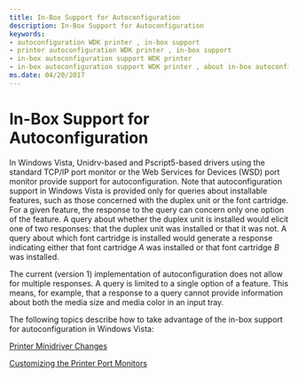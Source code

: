 ```yaml
---
title: In-Box Support for Autoconfiguration
description: In-Box Support for Autoconfiguration
keywords:
- autoconfiguration WDK printer , in-box support
- printer autoconfiguration WDK printer , in-box support
- in-box autoconfiguration support WDK printer
- in-box autoconfiguration support WDK printer , about in-box autoconfiguration support
ms.date: 04/20/2017
---
```


# In-Box Support for Autoconfiguration


In Windows Vista, Unidrv-based and Pscript5-based drivers using the standard TCP/IP port monitor or the Web Services for Devices (WSD) port monitor provide support for autoconfiguration. Note that autoconfiguration support in Windows Vista is provided only for queries about installable features, such as those concerned with the duplex unit or the font cartridge. For a given feature, the response to the query can concern only one option of the feature. A query about whether the duplex unit is installed would elicit one of two responses: that the duplex unit was installed or that it was not. A query about which font cartridge is installed would generate a response indicating either that font cartridge *A* was installed or that font cartridge *B* was installed.

The current (version 1) implementation of autoconfiguration does not allow for multiple responses. A query is limited to a single option of a feature. This means, for example, that a response to a query cannot provide information about both the media size and media color in an input tray.

The following topics describe how to take advantage of the in-box support for autoconfiguration in Windows Vista:

[Printer Minidriver Changes](printer-minidriver-changes.md)

[Customizing the Printer Port Monitors](customizing-the-printer-port-monitors.md)

 

 




